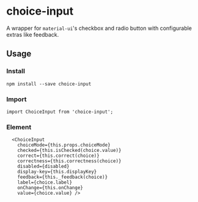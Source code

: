 # choice-input

A wrapper for `material-ui`'s checkbox and radio button with configurable extras like feedback.

## Usage

### Install

    npm install --save choice-input


### Import

    import ChoiceInput from 'choice-input';


### Element

      <ChoiceInput
        choiceMode={this.props.choiceMode}
        checked={this.isChecked(choice.value)}
        correct={this.correct(choice)}
        correctness={this.correctness(choice)}
        disabled={disabled}
        display-key={this.displayKey}
        feedback={this._feedback(choice)}
        label={choice.label}
        onChange={this.onChange}
        value={choice.value} />